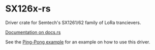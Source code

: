 # SX126x-rs
Driver crate for Semtech's SX1261/62 family of LoRa trancievers. 

[Documentation on docs.rs](https://docs.rs/sx126x)

See the [Ping-Pong example](./examples/stm32f103-ping-pong.rs) for an example on how to use this driver.
